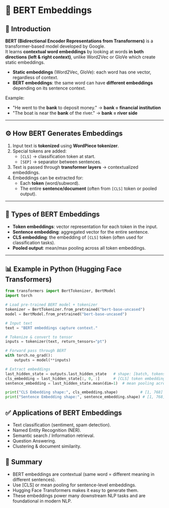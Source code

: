 # 🧠 BERT Embeddings

## 📌 Introduction
**BERT (Bidirectional Encoder Representations from Transformers)** is a transformer-based model developed by Google.  
It learns **contextual word embeddings** by looking at words **in both directions (left & right context)**, unlike Word2Vec or GloVe which create static embeddings.

- **Static embeddings** (Word2Vec, GloVe): each word has one vector, regardless of context.  
- **BERT embeddings**: the same word can have **different embeddings** depending on its sentence context.  

Example:  
- "He went to the **bank** to deposit money." → **bank = financial institution**  
- "The boat is near the **bank** of the river." → **bank = river side**  

---

## ⚙️ How BERT Generates Embeddings
1. Input text is **tokenized** using **WordPiece tokenizer**.  
2. Special tokens are added:
   - `[CLS]` → classification token at start.  
   - `[SEP]` → separator between sentences.  
3. Text is passed through **transformer layers** → contextualized embeddings.  
4. Embeddings can be extracted for:
   - Each **token** (word/subword).  
   - The entire **sentence/document** (often from `[CLS]` token or pooled output).

---

## 🔑 Types of BERT Embeddings
- **Token embeddings**: vector representation for each token in the input.  
- **Sentence embedding**: aggregated vector for the entire sentence.  
- **CLS embedding**: the embedding of `[CLS]` token (often used for classification tasks).  
- **Pooled output**: mean/max pooling across all token embeddings.

---

## 📊 Example in Python (Hugging Face Transformers)

```python
from transformers import BertTokenizer, BertModel
import torch

# Load pre-trained BERT model + tokenizer
tokenizer = BertTokenizer.from_pretrained("bert-base-uncased")
model = BertModel.from_pretrained("bert-base-uncased")

# Input text
text = "BERT embeddings capture context."

# Tokenize & convert to tensor
inputs = tokenizer(text, return_tensors="pt")

# Forward pass through BERT
with torch.no_grad():
    outputs = model(**inputs)

# Extract embeddings
last_hidden_state = outputs.last_hidden_state   # shape: [batch, tokens, hidden_dim]
cls_embedding = last_hidden_state[:, 0, :]      # [CLS] token embedding
sentence_embedding = last_hidden_state.mean(dim=1)  # mean pooling across tokens

print("CLS Embedding shape:", cls_embedding.shape)          # [1, 768]
print("Sentence Embedding shape:", sentence_embedding.shape) # [1, 768]
```

## ✅ Applications of BERT Embeddings
- Text classification (sentiment, spam detection).
- Named Entity Recognition (NER).
- Semantic search / Information retrieval.
- Question Answering.
- Clustering & document similarity.

## 🚀 Summary
- BERT embeddings are contextual (same word = different meaning in different sentences).
- Use [CLS] or mean pooling for sentence-level embeddings.
- Hugging Face Transformers makes it easy to generate them.
- These embeddings power many downstream NLP tasks and are foundational in modern NLP.
